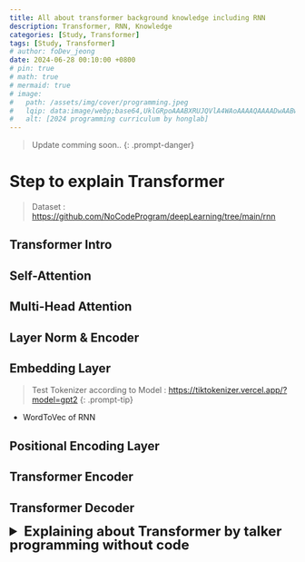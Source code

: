 ```yaml
---
title: All about transformer background knowledge including RNN
description: Transformer, RNN, Knowledge
categories: [Study, Transformer]
tags: [Study, Transformer]
# author: foDev_jeong
date: 2024-06-28 00:10:00 +0800
# pin: true
# math: true
# mermaid: true
# image:
#   path: /assets/img/cover/programming.jpeg
#   lqip: data:image/webp;base64,UklGRpoAAABXRUJQVlA4WAoAAAAQAAAADwAABwAAQUxQSDIAAAARL0AmbZurmr57yyIiqE8oiG0bejIYEQTgqiDA9vqnsUSI6H+oAERp2HZ65qP/VIAWAFZQOCBCAAAA8AEAnQEqEAAIAAVAfCWkAALp8sF8rgRgAP7o9FDvMCkMde9PK7euH5M1m6VWoDXf2FkP3BqV0ZYbO6NA/VFIAAAA
#   alt: [2024 programming curriculum by honglab]
---
```


> Update comming soon.. 
{: .prompt-danger}

# Step to explain Transformer 
> Dataset : <https://github.com/NoCodeProgram/deepLearning/tree/main/rnn>


## Transformer Intro

## Self-Attention

## Multi-Head Attention 

## Layer Norm & Encoder

## Embedding Layer

> Test Tokenizer according to Model : <https://tiktokenizer.vercel.app/?model=gpt2>
{: .prompt-tip}

- WordToVec of RNN 

## Positional Encoding Layer

## Transformer Encoder

## Transformer Decoder

<details markdown="1">
<summary style= "font-size:24px; line-height:24px; font-weight:bold; cursor:pointer;" > Explaining about Transformer by talker programming without code </summary>

{% include embed/youtube.html id='34gBoeY62zE' %}

</details>